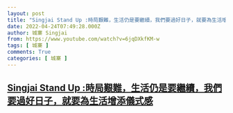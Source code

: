 ```yaml
---
layout: post
title: "Singjai Stand Up :時局艱難，生活仍是要繼續，我們要過好日子，就要為生活增添儀式感"
date: 2022-04-24T07:49:28.000Z
author: 城寨 Singjai
from: https://www.youtube.com/watch?v=6jqDXkfKM-w
tags: [ 城寨 ]
comments: True
categories: [ 城寨 ]
---
```

<!--1650786568000-->
[Singjai Stand Up :時局艱難，生活仍是要繼續，我們要過好日子，就要為生活增添儀式感](https://www.youtube.com/watch?v=6jqDXkfKM-w)
------

<div>

</div>
